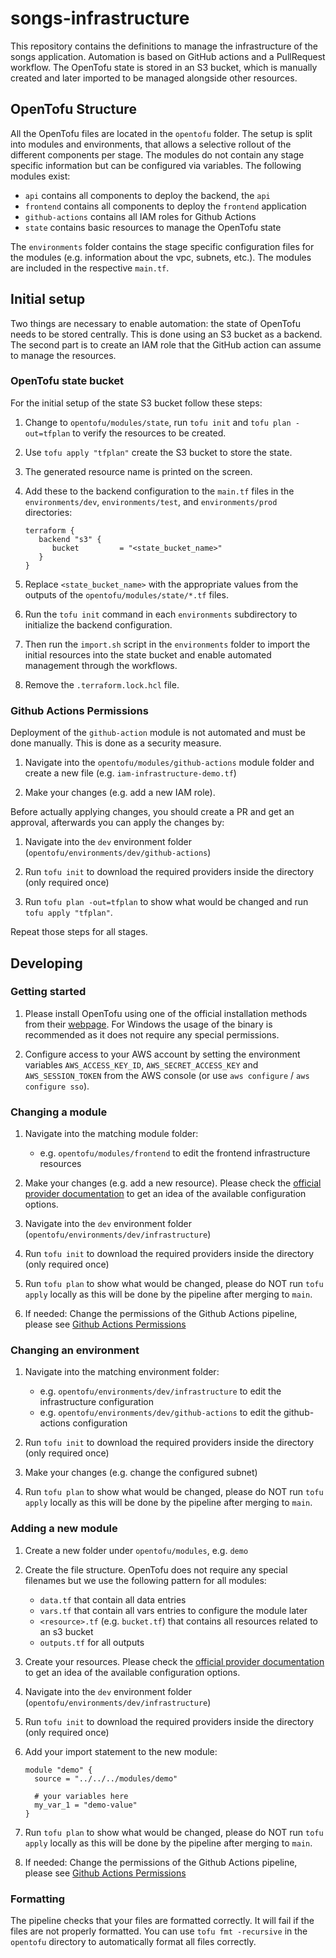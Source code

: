 # songs-infrastructure

This repository contains the definitions to manage the infrastructure of the songs application. Automation is based on
GitHub actions and a PullRequest workflow. The OpenTofu state is stored in an S3 bucket, which is manually created and
later imported to be managed alongside other resources.

## OpenTofu Structure

All the OpenTofu files are located in the `opentofu` folder. The setup is split into modules and environments, that
allows a selective rollout of the different components per stage. The modules do not contain any stage specific
information but can be configured via variables. The following modules exist:

- `api` contains all components to deploy the backend, the `api`
- `frontend` contains all components to deploy the `frontend` application
- `github-actions` contains all IAM roles for Github Actions
- `state` contains basic resources to manage the OpenTofu state

The `environments` folder contains the stage specific configuration files for the modules (e.g. information about the
vpc, subnets, etc.). The modules are included in the respective `main.tf`.

## Initial setup

Two things are necessary to enable automation: the state of OpenTofu needs to be stored centrally. This is done using an
S3 bucket as a backend. The second part is to create an IAM role that the GitHub action can assume to manage the
resources.

### OpenTofu state bucket

For the initial setup of the state S3 bucket follow these steps:

1. Change to `opentofu/modules/state`, run `tofu init` and `tofu plan -out=tfplan` to verify the resources to be
   created.
2. Use `tofu apply "tfplan"` create the S3 bucket to store the state.
3. The generated resource name is printed on the screen.
4. Add these to the backend configuration to the `main.tf` files in the `environments/dev`, `environments/test`, and
   `environments/prod` directories:

   ```hcl
   terraform {
      backend "s3" {
         bucket         = "<state_bucket_name>"
      }
   }
   ```

5. Replace `<state_bucket_name>` with the appropriate values from the outputs of the `opentofu/modules/state/*.tf`
   files.
6. Run the `tofu init` command in each `environments` subdirectory to initialize the backend configuration.
7. Then run the `import.sh` script in the `environments` folder to import the initial resources into the state bucket
   and enable automated management through the workflows.
8. Remove the `.terraform.lock.hcl` file.

### Github Actions Permissions

Deployment of the `github-action` module is not automated and must be done manually. This is done as a security measure.

1. Navigate into the `opentofu/modules/github-actions` module folder and create a new file (e.g.
   `iam-infrastructure-demo.tf`)

2. Make your changes (e.g. add a new IAM role).

Before actually applying changes, you should create a PR and get an approval, afterwards you can apply the changes by:

1. Navigate into the `dev` environment folder (`opentofu/environments/dev/github-actions`)

1. Run `tofu init` to download the required providers inside the directory (only required once)

1. Run `tofu plan -out=tfplan` to show what would be changed and run `tofu apply "tfplan"`.

Repeat those steps for all stages.

## Developing

### Getting started

1. Please install OpenTofu using one of the official installation methods from their
   [webpage](https://opentofu.org/docs/intro/install/). For Windows the usage of the binary is recommended as it does
   not require any special permissions.

2. Configure access to your AWS account by setting the environment variables `AWS_ACCESS_KEY_ID`,
   `AWS_SECRET_ACCESS_KEY` and `AWS_SESSION_TOKEN` from the AWS console (or use `aws configure` / `aws configure sso`).

### Changing a module

1. Navigate into the matching module folder:

   - e.g. `opentofu/modules/frontend` to edit the frontend infrastructure resources

2. Make your changes (e.g. add a new resource). Please check the
   [official provider documentation](https://registry.terraform.io/providers/hashicorp/aws/latest/docs) to get an idea
   of the available configuration options.

3. Navigate into the `dev` environment folder (`opentofu/environments/dev/infrastructure`)

4. Run `tofu init` to download the required providers inside the directory (only required once)

5. Run `tofu plan` to show what would be changed, please do NOT run `tofu apply` locally as this will be done by the
   pipeline after merging to `main`.

6. If needed: Change the permissions of the Github Actions pipeline, please see
   [Github Actions Permissions](#github-actions-permissions)

### Changing an environment

1. Navigate into the matching environment folder:

   - e.g. `opentofu/environments/dev/infrastructure` to edit the infrastructure configuration
   - e.g. `opentofu/environments/dev/github-actions` to edit the github-actions configuration

2. Run `tofu init` to download the required providers inside the directory (only required once)

3. Make your changes (e.g. change the configured subnet)

4. Run `tofu plan` to show what would be changed, please do NOT run `tofu apply` locally as this will be done by the
   pipeline after merging to `main`.

### Adding a new module

1. Create a new folder under `opentofu/modules`, e.g. `demo`

2. Create the file structure. OpenTofu does not require any special filenames but we use the following pattern for all
   modules:

   - `data.tf` that contain all data entries
   - `vars.tf` that contain all vars entries to configure the module later
   - `<resource>.tf` (e.g. `bucket.tf`) that contains all resources related to an s3 bucket
   - `outputs.tf` for all outputs

3. Create your resources. Please check the
   [official provider documentation](https://registry.terraform.io/providers/hashicorp/aws/latest/docs) to get an idea
   of the available configuration options.

4. Navigate into the `dev` environment folder (`opentofu/environments/dev/infrastructure`)

5. Run `tofu init` to download the required providers inside the directory (only required once)

6. Add your import statement to the new module:

   ```hcl
   module "demo" {
     source = "../../../modules/demo"

     # your variables here
     my_var_1 = "demo-value"
   }
   ```

7. Run `tofu plan` to show what would be changed, please do NOT run `tofu apply` locally as this will be done by the
   pipeline after merging to `main`.

8. If needed: Change the permissions of the Github Actions pipeline, please see
   [Github Actions Permissions](#github-actions-permissions)

### Formatting

The pipeline checks that your files are formatted correctly. It will fail if the files are not properly formatted. You
can use `tofu fmt -recursive` in the `opentofu` directory to automatically format all files correctly.
